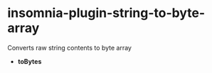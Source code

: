 # insomnia-plugin-string-to-byte-array

Converts raw string contents to byte array

- **toBytes**


